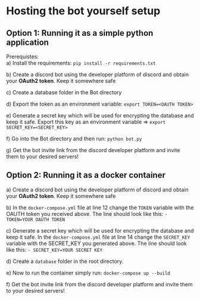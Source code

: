 # Hosting the bot yourself setup

## Option 1: Running it as a simple python application

Prerequistes:<br>
a) Install the requirements: ```pip install -r requirements.txt```<br>

b) Create a discord bot using the developer platform of discord and obtain your **OAuth2 token**. Keep it somewhere safe

c) Create a database folder in the Bot directory

d) Export the token as an environment variable: ```export TOKEN=<OAUTH TOKEN>```

e) Generate a secret key which will be used for encrypting the database and keep it safe. Export this key as an environment variable => ```export SECRET_KEY=<SECRET_KEY>```

f) Go into the Bot directory and then run: ```python bot.py```

g) Get the bot invite link from the discord developer platform and invite them to your desired servers!


## Option 2: Running it as a docker container
a) Create a discord bot using the developer platform of discord and obtain your **OAuth2 token**. Keep it somewhere safe

b) In the ```docker-compose.yml``` file at line 12 change the ```TOKEN``` variable with the OAUTH token you received above.
The line should look like this: ```- TOKEN=YOUR OAUTH TOKEN```

c) Generate a secret key which will be used for encrypting the database and keep it safe. In the ```docker-compose.yml``` file at line 14 change the ```SECRET_KEY``` variable with the SECRET_KEY you generated above. The line should look like this: ```- SECRET_KEY=YOUR SECRET KEY```

d) Create a ```database``` folder in the root directory.

e) Now to run the container simply run:
```docker-compose up --build```

f) Get the bot invite link from the discord developer platform and invite them to your desired servers!
